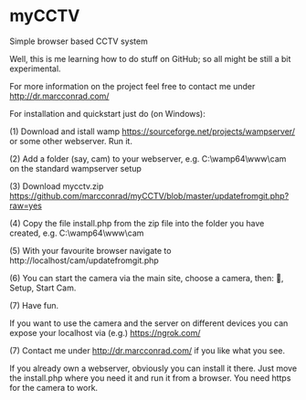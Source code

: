 # myCCTV
Simple browser based CCTV system

Well, this is me learning how to do stuff on GitHub; so all might be still a bit experimental. 

For more information on the project feel free to contact me under http://dr.marcconrad.com/ 

For installation and quickstart just do (on Windows): 

(1) Download and istall wamp https://sourceforge.net/projects/wampserver/ or some other webserver. Run it.

(2) Add a folder (say, cam) to your webserver, e.g. C:\wamp64\www\cam on the standard wampserver setup

(3) Download mycctv.zip https://github.com/marcconrad/myCCTV/blob/master/updatefromgit.php?raw=yes

(4) Copy the file install.php from the zip file into the folder you have created, e.g.  C:\wamp64\www\cam

(5) With your favourite browser navigate to http://localhost/cam/updatefromgit.php

(6) You can start the camera via the main site, choose a camera, then: 🔨, Setup, Start Cam. 

(7) Have fun. 

If you want to use the camera and the server on different devices you can expose your localhost via (e.g.) https://ngrok.com/

(7) Contact me under http://dr.marcconrad.com/ if you like what you see. 

If you already own a webserver, obviously you can install it there. Just move the install.php where you need it and run it from a browser. You need https for the camera to work. 

